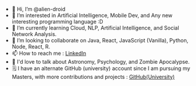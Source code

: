 
- 👋 Hi, I’m @alien-droid
- 👀 I’m interested in Artificial Intelligence, Mobile Dev, and Any new interesting programming language :D
- 🌱 I’m currently learning Cloud, NLP, Artificial Intelligence, and Social Network Analysis.
- 💞️ I’m looking to collaborate on Java, React, JavaScript (Vanilla), Python, Node, React, R.
- 📫 How to reach me : [LinkedIn](https://www.linkedin.com/in/aditya-swe-sharma/)
- 💬 I'd love to talk about Astronomy, Psychology, and Zombie Apocalypse.
- 🗒️ I have an alternate GitHub (university) account since I am pursuing my Masters, with more contributions and projects : [GitHub(University)](https://github.com/AFA22SCM68S) 

<!---
alien-droid/alien-droid is a ✨ special ✨ repository because its `README.md` (this file) appears on your GitHub profile.
You can click the Preview link to take a look at your changes.
--->
